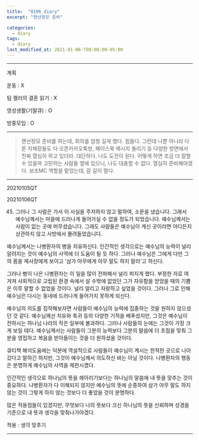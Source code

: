 ```yaml
---
title:  "0106_diary"
excerpt: "랜선정모 준비"

categories:
  - diary
tags:
  - diary
last_modified_at: 2021-01-06-T08:06:00-05:00
---
```

- - -
계획  

운동 : X

팀 켈러의 결혼 읽기 : X

영성생활(기말큐) : O

방중모임 : O
- - -
> 랜선정모 준비를 하는데, 회의를 엄청 길게 했다. 힘들다. 그런데 나뿐 아니라 다른 지체장들도 다 오픈카카오톡방, 페이스북 메시지 돌리기 등 다양한 방면에서 진짜 열심히 하고 있더라. 대단하다. 나도 도전이 된다. 어떻게 하면 조금 더 잘할 수 있을까 고민하는 사람들 옆에 있으니, 나도 대충할 수 없다. 열심히 준비해야겠다. 보조MC 역할을 맡았는데, 갈 길이 멀다.
- - -
20210105QT

  20210106QT

  45. 그러나 그 사람은 가서 이 사실을 주저하지 않고 말하여, 소문을 냈습니다. 그래서 예수님께서는 마을에 드러나게 들어가실 수 없을 정도가 되었습니다. 예수님께서는 사람이 없는 곳에 머무셨습니다. 그래도 사람들은 예수님이 계신 곳이라면 어디든지 상관하지 않고 사방에서 몰려들었습니다.

  예수님께서는 나병환자의 병을 치유하신다. 인간적인 생각으로는 예수님의 능력이 널리 알려지는 것이 예수님의 사역에 더 도움이 될 듯 하다. 그러나 예수님은 그에게 다만 그의 몸을 제사장에게 보이고 '삼가 아무에게 아무 말도 하지 말라'고 하신다. 

  그러나 병이 나은 나병환자는 이 일을 많이 전파해서 널리 퍼지게 했다. 부정한 자로 여겨져 사회적으로 고립된 환경 속에서 살 수밖에 없었던 그가 자유함을 얻었을 때의 기쁨은 이루 말할 수 없었을 것이다. 널리 알리고 자랑하고 싶었을 것이다. 그러나 그로 인해 예수님은 다시는 동네에 드러나게 들어가지 못하게 되신다.

  예수님의 의도를 짐작해보자면 사람들이 예수님의 능력에 집중하는 것을 원하지 않으셨던 것 같다. 예수님께선 치유와 축귀 등의 다양한 기적을 베푸셨지만, 그것은 예수님이 전하시는 하나님 나라의 작은 일부에 불과하다. 그러나 사람들의 눈에는 그것이 가장 크게 보일 테다. 예수님께서는 사람들이 그분의 능력보다 그분의 말씀에 더 초점을 맞춰 그분을 영접하고 복음을 받아들이는 것을 더 원하셨을 것이다.
 
  큐티책 해석도움에는 덕분에 역설적으로 사람들이 예수님이 계시는 한적한 곳으로 나아갔다고 말하긴 하지만, 그것이 예수님께서 의도하신 바는 아닐 것이다. 나병환자의 행동은 분명하게 예수님의 사역을 제한시켰다.

  인간적인 생각으로 하나님의 뜻을 헤아리기보다는 하나님의 말씀에 내 뜻을 맞추는 것이 중요하다. 나병환자가 다 이해되지 않지만 예수님의 뜻에 순종하여 삼가 아무 말도 하지 않는 것이 그렇게 하지 않는 것보다 더 좋았을 것이 분명하다. 

  많은 적용점들이 있겠지만, 무엇보다 나의 뜻보다 크신 하나님의 뜻을 신뢰하며 성경을 기준으로 내 뜻과 생각을 맞춰나가야겠다. 

적용 : 생각 맞추기
- - -